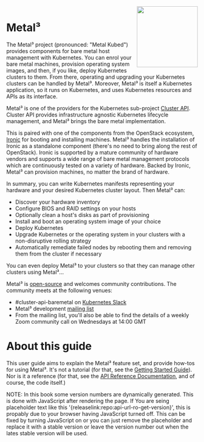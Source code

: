 <!-- markdownlint-disable first-line-h1 no-inline-html -->
<div style="float: right; position: relative; display: inline;">
    <img src="images/metal3-color.svg" width="160px" alt="" />
</div>
<!-- markdownlint-enable first-line-h1 no-inline-html -->

# Metal³

The Metal³ project (pronounced: "Metal Kubed") provides components for bare
metal host management with Kubernetes. You can enrol your bare metal machines,
provision operating system images, and then, if you like, deploy Kubernetes
clusters to them. From there, operating and upgrading your Kubernetes clusters
can be handled by Metal³. Moreover, Metal³ is itself a Kubernetes application,
so it runs on Kubernetes, and uses Kubernetes resources and APIs as its
interface.

Metal³ is one of the providers for the Kubernetes sub-project [Cluster
API](https://github.com/kubernetes-sigs/cluster-api). Cluster API provides
infrastructure agnostic Kubernetes lifecycle management, and Metal³ brings the
bare metal implementation.

This is paired with one of the components from the OpenStack ecosystem,
[Ironic](https://ironicbaremetal.org/) for booting and installing machines.
Metal³ handles the installation of Ironic as a standalone component (there's no
need to bring along the rest of OpenStack). Ironic is supported by a mature
community of hardware vendors and supports a wide range of bare metal
management protocols which are continuously tested on a variety of hardware.
Backed by Ironic, Metal³ can provision machines, no matter the brand of
hardware.

In summary, you can write Kubernetes manifests representing your hardware and
your desired Kubernetes cluster layout. Then Metal³ can:

* Discover your hardware inventory
* Configure BIOS and RAID settings on your hosts
* Optionally clean a host's disks as part of provisioning
* Install and boot an operating system image of your choice
* Deploy Kubernetes
* Upgrade Kubernetes or the operating system in your clusters with a
  non-disruptive rolling strategy
* Automatically remediate failed nodes by rebooting them and removing them from
  the cluster if necessary

You can even deploy Metal³ to your clusters so that they can manage other
clusters using Metal³...

Metal³ is [open-source](https://github.com/metal3-io) and welcomes community
contributions. The community meets at the following venues:

* \#cluster-api-baremetal on [Kubernetes Slack](https://slack.k8s.io/)
* Metal³ development [mailing list](https://groups.google.com/g/metal3-dev)
* From the mailing list, you'll also be able to find the details of a weekly
  Zoom community call on Wednesdays at 14:00 GMT

# About this guide

This user guide aims to explain the Metal³ feature set, and provide how-tos for
using Metal³. It's not a tutorial (for that, see the [Getting Started
Guide](https://metal3.io/try-it.html)). Nor is it a reference (for that, see
the [API Reference
Documentation](https://github.com/metal3-io/cluster-api-provider-metal3/blob/main/docs/api.md),
and of course, the code itself.)

NOTE: In this book some version numbers are dynamically generated. This is done
with JavaScript after rendering the page. If You are seing placeholder text like
this '{releaselink:repo:api-url-ro-get-version}', this is propably due to your
browser having JavaScript turned off. This can be fixed by turning JavaScript
on or you can just remove the placeholder and replace it with a stable version
or leave the version number out when the lates stable version will be used.  
